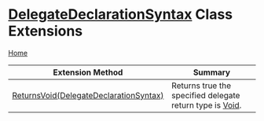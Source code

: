 <a name="_top"></a>

# [DelegateDeclarationSyntax](https://docs.microsoft.com/en-us/dotnet/api/microsoft.codeanalysis.csharp.syntax.delegatedeclarationsyntax) Class Extensions

[Home](../../../../../README.md#_top)

| Extension Method | Summary |
| ---------------- | ------- |
| [ReturnsVoid(DelegateDeclarationSyntax)](../../../../../Roslynator/CSharp/SyntaxExtensions/ReturnsVoid/README.md#Roslynator_CSharp_SyntaxExtensions_ReturnsVoid_Microsoft_CodeAnalysis_CSharp_Syntax_DelegateDeclarationSyntax_) | Returns true the specified delegate return type is [Void](https://docs.microsoft.com/en-us/dotnet/api/system.void)\. |

